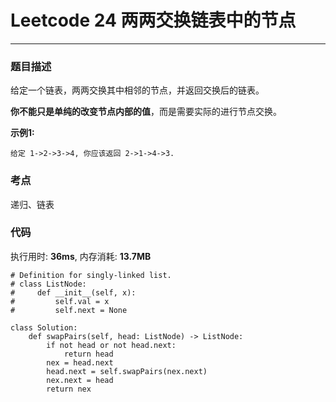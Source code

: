 # Leetcode 24 两两交换链表中的节点
***
### 题目描述
给定一个链表，两两交换其中相邻的节点，并返回交换后的链表。

**你不能只是单纯的改变节点内部的值**，而是需要实际的进行节点交换。

**示例1:**

	给定 1->2->3->4, 你应该返回 2->1->4->3.


### 考点

递归、链表


### 代码
执行用时: **36ms**, 内存消耗: **13.7MB**

```
# Definition for singly-linked list.
# class ListNode:
#     def __init__(self, x):
#         self.val = x
#         self.next = None

class Solution:
    def swapPairs(self, head: ListNode) -> ListNode:
        if not head or not head.next:
            return head
        nex = head.next
        head.next = self.swapPairs(nex.next)
        nex.next = head
        return nex
```